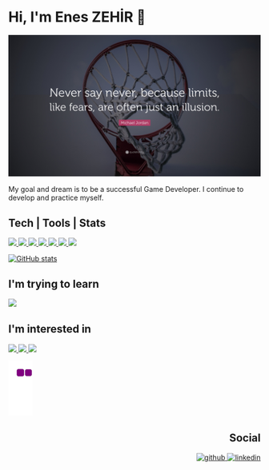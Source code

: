 # Hi, I'm Enes ZEHİR 👋

![](https://raw.githubusercontent.com/EnesZhr/EnesZhr/main/pictures/mj.jpg)


My goal and dream is to be a successful Game Developer. I continue to develop and practice myself.

## Tech | Tools | Stats

<p align='left'>
    <a href=''>
        <img src='https://img.shields.io/badge/c%23-%23239120.svg?style=for-the-badge&logo=c-sharp&logoColor=white' />
    </a>
      <a href=''>
        <img src='https://img.shields.io/badge/.NET-5C2D91?style=for-the-badge&logo=.net&logoColor=white' />
    </a>

  <a href=''>
        <img src='https://img.shields.io/badge/Microsoft_SQL_Server-CC2927?style=for-the-badge&logo=microsoft-sql-server&logoColor=white' />
    </a>
       <a href=''>
        <img src='https://img.shields.io/badge/HTML5-E34F26?style=for-the-badge&logo=html5&logoColor=white' />
    </a>
       <a href=''>
        <img src='https://img.shields.io/badge/CSS3-1572B6?style=for-the-badge&logo=css3&logoColor=white' />
    </a>
       <a href=''>
        <img src='https://img.shields.io/badge/JavaScript-323330?style=for-the-badge&logo=javascript&logoColor=F7DF1E' />
    </a>
       <a href=''>
        <img src='http://img.shields.io/badge/-VS%20Code-007ACC?style=flat&logo=visual-studio-code&logoColor=fff' />
    </a>
    
</p>
<p align="left">
    <a href="https://github.com/anuraghazra/github-readme-stats">
      <img src="https://github-readme-stats.vercel.app/api?username=EnesZhr&theme=dark&show_icons=true&&cache_seconds=1900&count_private=true" alt="GitHub stats" height="190" >  
    </a>
    <a href="https://github-readme-stats.vercel.app/api/top-langs/?username=EnesZhr&theme=blue-green">
    </a>
</p>

## I'm trying to learn
<p align="left">
   <a href=''>
        <img src='https://img.shields.io/badge/Unity-100000?style=for-the-badge&logo=unity&logoColor=white' />
    </a> 
   
</p>

<!-- Im interested in-->
## I'm interested in 

<p align="left">
      <a href=''>
        <img src='https://img.shields.io/badge/Rust-000000?style=for-the-badge&logo=rust&logoColor=white' />
    </a>
         <a href=''>
        <img src='https://img.shields.io/badge/React-20232A?style=for-the-badge&logo=react&logoColor=61DAFB' />
    </a>
        <a href=''>
        <img src='https://img.shields.io/badge/React_Native-20232A?style=for-the-badge&logo=react&logoColor=61DAFB' />
    </a>
    
</p>

![Snake Eating away my contributions](https://github.com/EnesZhr/EnesZhr/blob/output/github-contribution-grid-snake.gif)


<h2 align='right'> Social </h2>
<p align="right">
    <a href="https://github.com/EnesZhr">
        <img src='https://img.shields.io/badge/GitHub-100000?style=for-the-badge&logo=github&logoColor=white' alt='github' height='30'>
    </a>
    <a href="https://www.linkedin.com/in/enes-zehir/">
        <img src=https://img.shields.io/badge/LinkedIn-0077B5?style=for-the-badge&logo=linkedin&logoColor=white' alt='linkedin' height='30'>
    </a>
</p>